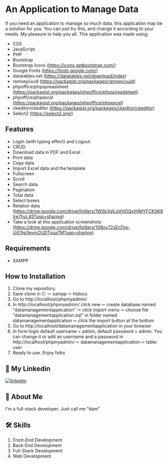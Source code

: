 # An Application to Manage Data

If you need an application to manage so much data, this application may be a solution for you. You can just try this, and change it according to your needs. My pleasure to help you all. This application was made using:
- CSS
- JavaScript
- PHP
- Bootstrap
- Bootstrap Icons (https://icons.getbootstrap.com/)
- Google Fonts (https://fonts.google.com/)
- datatables.net (https://datatables.net/download/index)
- ramsey/uuid (https://packagist.org/packages/ramsey/uuid)
- phpoffice/phpspreadsheet (https://packagist.org/packages/phpoffice/phpspreadsheet)
- phpoffice/phpexcel (https://packagist.org/packages/phpoffice/phpexcel)
- ckeditor/ckeditor (https://packagist.org/packages/ckeditor/ckeditor)
- Select2 (https://select2.org/)

## Features
- Login (with typing effect) and Logout.
- CRUD
- Download data in PDF and Excel
- Print data
- Copy data
- Import Excel data and the template
- Fullscreen
- Scroll
- Search data
- Pagination
- Total data
- Select boxes
- Relation data (https://drive.google.com/drive/folders/1WSk3glLpVHOQytHMYFCKSK8tre7hyL45?usp=sharing)
- Take a look at this application screenshots (https://drive.google.com/drive/folders/108nv72xEnTns-UiO1je3eymOUDTvua7M?usp=sharing)

## Requirements
- XAMPP

## How to Installation
1. Clone my repository.
2. Save clone in C: ⇨ xampp ⇨ htdocs. 
3. Go to http://localhost/phpmyadmin/
4. In http://localhost/phpmyadmin/ click new ⇨ create database named "datamanagementapplication" ⇨ click import menu ⇨ choose file "datamanagementapplication.sql" in folder named datamanagementapplication ⇨ click the import button at the bottom
5. Go to http://localhost/datamanagementapplication in your browser
6. In form login default username = admin, default password = admin. You can change it or add an username and a password in http://localhost/phpmyadmin/ ⇨ datamanagementapplication ⇨ table: user
7. Ready to use. Enjoy folks
    
## 🔗 My Linkedin
[![linkedin](https://img.shields.io/badge/linkedin-0A66C2?style=for-the-badge&logo=linkedin&logoColor=white)](https://www.linkedin.com/in/pangeran-saddam-husain-2b5096207/)

## 🚀 About Me
I'm a full-stack developer. Just call me "dam"

## 🛠 Skills
1. Front-End Development
2. Back-End Development
3. Full-Stack Development
4. Web Development

